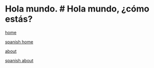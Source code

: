 # Hola mundo. # Hola mundo, ¿cómo estás?

[home](/)

[spanish home](/spa)

[about](/about)

[spanish about](/spa/about)
